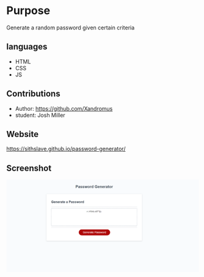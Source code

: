 # Purpose

Generate a random password given certain criteria

## languages

* HTML
* CSS
* JS

## Contributions

* Author: https://github.com/Xandromus
* student: Josh Miller

## Website
https://sithslave.github.io/password-generator/

## Screenshot

![Screenshot of the page after it has generated a password!](./assets/Website-screenshotpng.png)
